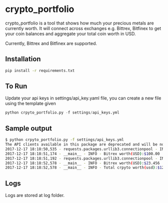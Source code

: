 # crypto_portfolio

crypto_portfolio is a tool that shows how much your precious metals are currently worth. It will connect across exchanges e.g. Bittrex, Bitfinex to get your coin balances and aggregate your total coin worth in USD. 

Currently, Bittrex and Bitfinex are supported. 


## Installation
```bash
pip install -r requirements.txt
```

## To Run
Update your api keys in settings/api_key.yaml file, you can create a new file using the template given
```python
python crpyto_portfolio.py -f settings/api_keys.yml
```

## Sample output
```bash
$ python crpyto_portfolio.py -f settings/api_keys.yml
The API clients available in this package are deprecated and will be no longer available in their current form starting with version 2.0!
2017-12-17 18:18:50,535 - requests.packages.urllib3.connectionpool - INFO - Starting new HTTPS connection (1): bittrex.com
2017-12-17 18:18:51,174 - __main__ - INFO - Bitrex worth(USD):$100.00
2017-12-17 18:18:51,192 - requests.packages.urllib3.connectionpool - INFO - Starting new HTTPS connection (1): api.bitfinex.com
2017-12-17 18:18:52,578 - __main__ - INFO - Bitrex worth(USD):$23.456
2017-12-17 18:18:52,578 - __main__ - INFO - Total crpyto worth(usd):$123.456
```
## Logs
Logs are stored at log folder.
